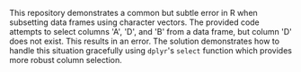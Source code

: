 This repository demonstrates a common but subtle error in R when subsetting data frames using character vectors.  The provided code attempts to select columns 'A', 'D', and 'B' from a data frame, but column 'D' does not exist.  This results in an error. The solution demonstrates how to handle this situation gracefully using `dplyr`'s `select` function which provides more robust column selection.